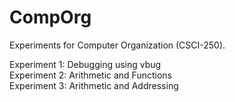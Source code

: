 CompOrg
=======

Experiments for Computer Organization (CSCI-250).

Experiment 1: Debugging using vbug  
Experiment 2: Arithmetic and Functions  
Experiment 3: Arithmetic and Addressing
